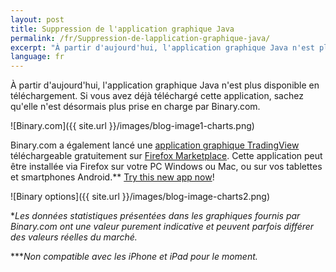 ```yaml
---
layout: post
title: Suppression de l'application graphique Java
permalink: /fr/Suppression-de-lapplication-graphique-java/
excerpt: "À partir d'aujourd'hui, l'application graphique Java n'est plus disponible en téléchargement. Si vous avez déjà téléchargé cette application, sachez qu'elle n'est désormais plus prise en charge par...."
language: fr 
---
```


À partir d'aujourd'hui, l'application graphique Java n'est plus disponible en téléchargement. Si vous avez déjà téléchargé cette application, sachez qu'elle n'est désormais plus prise en charge par Binary.com.


![Binary.com]({{ site.url }}/images/blog-image1-charts.png)

Binary.com a également lancé une [application graphique TradingView](https://marketplace.firefox.com/app/binary-ltd-tradingview-charts?src=search) téléchargeable gratuitement sur [Firefox Marketplace](https://marketplace.firefox.com/app/binary-ltd-tradingview-charts?src=search). Cette application peut être installée via Firefox sur votre PC Windows ou Mac, ou sur vos tablettes et smartphones Android.** [Try this new app now](https://marketplace.firefox.com/app/binary-ltd-tradingview-charts/?src=search)!

![Binary options]({{ site.url }}/images/blog-image-charts2.png)

**Les données statistiques présentées dans les graphiques fournis par Binary.com ont une valeur purement indicative et peuvent parfois différer des valeurs réelles du marché.*

****Non compatible avec les iPhone et iPad pour le moment.*
